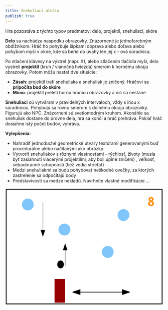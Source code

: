 ```yaml
---
title: Snehuliaci útočia
publish: true
---
```



Hra pozostáva z týchto typov predmetov: delo, projektil, snehuliaci, skóre

**Delo** sa nachádza naspodku obrazovky. Znázornené je jednofarebným obdĺžnikom. Hráč ho
pohybuje šípkami doprava alebo doľava alebo pohybom myši v okne, kde sa berie do úvahy len jej
x - ová súradnica.

Po stlačení klávesy na výstrel (napr. X), alebo stlačením tlačidla myši, delo vystrelí **projektil**
(kruh / vianočná hviezda) smerom k hornému okraju obrazovky. Potom môžu nastať dve situácie:
- **Zásah**: projektil trafí snehuliaka a snehuliak je zničený. Hráčovi sa **pripočíta bod do skóre**
- **Mimo**: projektil preletí hornú hranicu obrazovky a nič sa nestane

**Snehuliaci** sú vytváraní v pravidelných intervaloch, vždy s inou x súradnicou. Pohybujú sa rovno
smerom k dolnému okraju obrazovky. Figurujú ako NPC. Znázornení sú svetlomodrým kruhom.
Akonáhle sa snehuliak dostane do úrovne dela, hra sa končí a hráč prehráva. Pokiaľ hráč dosiahne
istý počet bodov, vyhráva.

**Vylepšenia:**
- Nahradiť jednoduché geometrické útvary textúrami generovanými buď procedurálne alebo načítanými ako obrázky.
- Vytvoriť snehuliakov s rôznymi vlastnosťami - rýchlosť, životy (musia byť zasiahnutí viacerými
projektilmi, aby boli úplné zničení) , veľkosť, sebaobranné schopnosti (tiež vedia strieľať)
- Medzi snehuliakmi sa budú pohybovať neškodné ovečky, za ktorých zastrelenie sa odpočítajú
body
- Predstavivosti sa medze nekladú. Navrhnite vlastné modifikácie ...

![SnowmanGame](img/snehuliaci.png)
